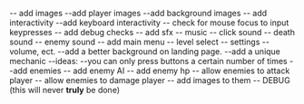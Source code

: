 -- add images
    --add player images
    --add background images
-- add interactivity
    --add keyboard interactivity
        -- check for mouse focus to input keypresses
-- add debug checks
-- add sfx
    -- music
    -- click sound
    -- death sound
    -- enemy sound
-- add main menu
    -- level select
    -- settings
        -- volume, ect.
--add a better background on landing page.
--add a unique mechanic
    --ideas:
        --you can only press buttons a certain number of times
--add enemies
    -- add enemy AI
    -- add enemy hp
    -- allow enemies to attack player
        -- allow enemies to damage player
    -- add images to them
-- DEBUG (this will never **truly** be done)
